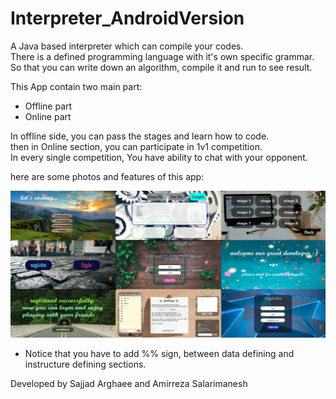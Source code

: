 # Interpreter_AndroidVersion
A Java based interpreter which can compile your codes.
<br>
There is a defined programming language with it's own specific grammar.
<br>
So that you can write down an algorithm, compile it and run to see result.

This App contain two main part:
* Offline part
* Online part

In offline side, you can pass the stages and learn how to code.
<br>
then in Online section, you can participate in 1v1 competition.
<br>
In every single competition, You have ability to chat with your opponent.

here are some photos and features of this app:

![UI](https://github.com/Sajjad-Arghaee/Interpreter_AndroidVersion/blob/main/UI%20Design.jpg)

* Notice that you have to add %% sign, between data defining and instructure defining sections.

Developed by Sajjad Arghaee and Amirreza Salarimanesh

